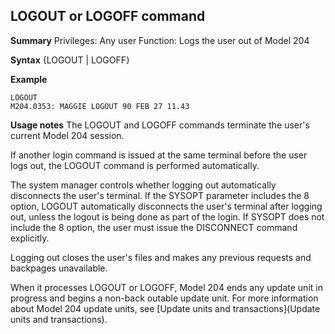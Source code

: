 ## LOGOUT or LOGOFF command

**Summary**
Privileges: Any user
Function: Logs the user out of Model 204

**Syntax**
{LOGOUT | LOGOFF}

**Example**
```
LOGOUT
M204.0353: MAGGIE LOGOUT 90 FEB 27 11.43
```

**Usage notes**
The LOGOUT and LOGOFF commands terminate the user's current Model 204 session.

If another login command is issued at the same terminal before the user logs out, the LOGOUT command is performed automatically.

The system manager controls whether logging out automatically disconnects the user's terminal. If the SYSOPT parameter includes the 8 option, LOGOUT automatically disconnects the user's terminal after logging out, unless the logout is being done as part of the login. If SYSOPT does not include the 8 option, the user must issue the DISCONNECT command explicitly.

Logging out closes the user's files and makes any previous requests and backpages unavailable.

When it processes LOGOUT or LOGOFF, Model 204 ends any update unit in progress and begins a non-back outable update unit. For more information about Model 204 update units, see [Update units and transactions](Update units and transactions).
